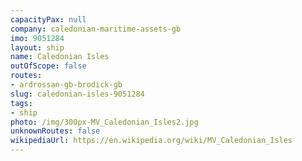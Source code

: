 ```yaml
---
capacityPax: null
company: caledonian-maritime-assets-gb
imo: 9051284
layout: ship
name: Caledonian Isles
outOfScope: false
routes:
- ardrossan-gb-brodick-gb
slug: caledonian-isles-9051284
tags:
- ship
photo: /img/300px-MV_Caledonian_Isles2.jpg
unknownRoutes: false
wikipediaUrl: https://en.wikipedia.org/wiki/MV_Caledonian_Isles
---
```

